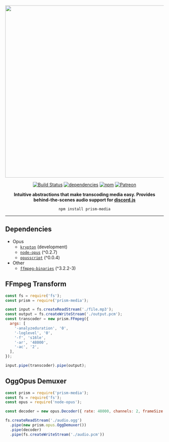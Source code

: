 
<div align="center">
  <br />
  <p>
    <img src="https://i.imgur.com/ubpDp4r.png" width="546" />
  </p>

[![Build Status](https://travis-ci.org/amishshah/prism-media.svg?branch=master)](https://travis-ci.org/hydrabolt/prism-media)
[![dependencies](https://david-dm.org/amishshah/prism-media/status.svg)](https://david-dm.org/hydrabolt/prism-media)
[![npm](https://img.shields.io/npm/dt/prism-media.svg)](https://www.npmjs.com/package/prism-media)
[![Patreon](https://img.shields.io/badge/donate-patreon-F96854.svg)](https://www.patreon.com/discordjs)

<p><b>Intuitive abstractions that make transcoding media easy. Provides behind-the-scenes audio support for <a href="https://discord.js.org">discord.js</a></b></p>

`npm install prism-media`

</div>

------
## Dependencies
- Opus
  - [`krypton`](https://hackzzila.com/krypton/) (development)
  - [`node-opus`](https://github.com/Rantanen/node-opus) (^0.2.7)
  - [`opusscript`](https://github.com/abalabahaha/opusscript) (^0.0.4)
- Other
  - [`ffmpeg-binaries`](http://npmjs.com/ffmpeg-binaries) (^3.2.2-3)

## FFmpeg Transform
```js
const fs = require('fs');
const prism = require('prism-media');

const input = fs.createReadStream('./file.mp3');
const output = fs.createWriteStream('./output.pcm');
const transcoder = new prism.FFmpeg({
  args: [
    '-analyzeduration', '0',
    '-loglevel', '0',
    '-f', 's16le',
    '-ar', '48000',
    '-ac', '2',
  ],
});

input.pipe(transcoder).pipe(output);
```

## OggOpus Demuxer
```js
const prism = require('prism-media');
const fs = require('fs');
const opus = require('node-opus');

const decoder = new opus.Decoder({ rate: 48000, channels: 2, frameSize: 960 });

fs.createReadStream('./audio.ogg')
  .pipe(new prism.opus.OggDemuxer())
  .pipe(decoder)
  .pipe(fs.createWriteStream('./audio.pcm'))
```
